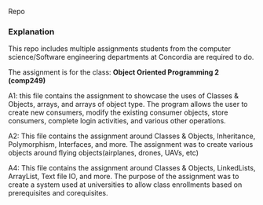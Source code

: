 Repo <h3>Explanation</h3>

This repo includes multiple assignments students from the computer science/Software engineering departments at Concordia are required to do.

The assignment is for the class: <b>Object Oriented Programming 2 (comp249)</b>

A1: this file contains the assignment to showcase the uses of Classes & Objects, arrays, and arrays of object type. 
    The program allows the user to create new consumers, modify the existing consumer objects, store consumers, complete login activities, and various other operations.

A2: This file contains the assignment around Classes & Objects, Inheritance, Polymorphism, Interfaces, and more.
    The assignment was to create various objects around flying objects(airplanes, drones, UAVs, etc)

A4: This file contains the assignment around Classes & Objects, LinkedLists, ArrayList, Text file IO, and more. 
    The purpose of the assignment was to create a system used at universities to allow class enrollments based 
    on prerequisites and corequisites.
